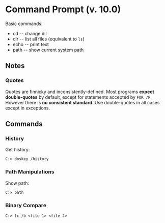 # Command Prompt (v. 10.0)

Basic commands:

* cd -- change dir
* dir -- list all files (equivalent to `ls`)
* echo -- print text
* path -- show current system path

## Notes

### Quotes

Quotes are finnicky and inconsistently-defined. Most programs **expect double-quotes** by default, except for statements accepted by `FOR /F`. However there is **no consistent standard**. Use double-quotes in all cases except in exceptions. 

## Commands

### History

Get history:
```
C:> doskey /history
```

### Path Manipulations

Show path:
```
C:> path
```

### Binary Compare

```
C:> fc /b <file 1> <file 2>
```
